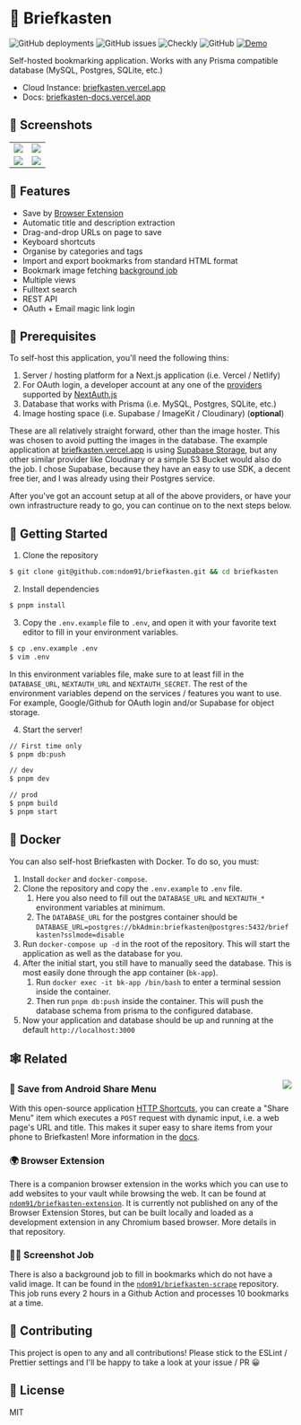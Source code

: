 # 📮 Briefkasten

![GitHub deployments](https://img.shields.io/github/deployments/ndom91/briefkasten/production?label=ci%2Fcd&style=flat-square)
![GitHub issues](https://img.shields.io/github/issues/ndom91/briefkasten?style=flat-square)
![Checkly](https://api.checklyhq.com/v1/badges/checks/9c682653-d7de-4e32-8183-73d76631b0e2?style=flat-square&responseTime=false)
![GitHub](https://img.shields.io/github/license/ndom91/briefkasten?style=flat-square)
[![Demo](https://img.shields.io/badge/demo-click%20here-brightgreen?style=flat-square)](https://briefkasten.vercel.app)

Self-hosted bookmarking application. Works with any Prisma compatible database (MySQL, Postgres, SQLite, etc.)

- Cloud Instance: [briefkasten.vercel.app](https://briefkasten.vercel.app)
- Docs: [briefkasten-docs.vercel.app](https://briefkasten-docs.vercel.app)

## 📸 Screenshots

<table>
<tr>
  <td>
    <a href="https://raw.githubusercontent.com/ndom91/briefkasten/main/public/screenshot_app01.png" target="_blank"><img src="public/screenshot_app01.png"></a>
  </td>
  <td>
    <a href="https://raw.githubusercontent.com/ndom91/briefkasten/main/public/screenshot_app05.png" target="_blank"><img src="public/screenshot_app05.png"></a>
  </td>
</tr>
<tr>
  <td>
    <a href="https://raw.githubusercontent.com/ndom91/briefkasten/main/public/screenshot_app06.png" target="_blank"><img src="public/screenshot_app06.png"></a>
  </td>
  <td>
    <a href="https://raw.githubusercontent.com/ndom91/briefkasten/main/public/screenshot_app04.png" target="_blank"><img src="public/screenshot_app04.png"></a>
  </td>
</tr>
</table>

## 🎩 Features

- Save by [Browser Extension](https://github.com/ndom91/briefkasten-extension)
- Automatic title and description extraction
- Drag-and-drop URLs on page to save
- Keyboard shortcuts
- Organise by categories and tags
- Import and export bookmarks from standard HTML format
- Bookmark image fetching [background job](https://github.com/ndom91/briefkasten-scrape)
- Multiple views
- Fulltext search
- REST API
- OAuth + Email magic link login

## 🧺 Prerequisites

To self-host this application, you'll need the following thins:

1. Server / hosting platform for a Next.js application (i.e. Vercel / Netlify)
2. For OAuth login, a developer account at any one of the [providers](https://next-auth.js.org/providers) supported by [NextAuth.js](https://github.com/nextauthjs/next-auth)
3. Database that works with Prisma (i.e. MySQL, Postgres, SQLite, etc.)
4. Image hosting space (i.e. Supabase / ImageKit / Cloudinary) (**optional**)

These are all relatively straight forward, other than the image hoster. This was chosen to avoid putting the images in the database. The example application at [briefkasten.vercel.app](https://briefkasten.vercel.app) is using [Supabase Storage](https://supabase.com), but any other similar provider like Cloudinary or a simple S3 Bucket would also do the job. I chose Supabase, because they have an easy to use SDK, a decent free tier, and I was already using their Postgres service.

After you've got an account setup at all of the above providers, or have your own infrastructure ready to go, you can continue on to the next steps below.

## 🚀 Getting Started

1. Clone the repository

```sh
$ git clone git@github.com:ndom91/briefkasten.git && cd briefkasten
```

2. Install dependencies

```sh
$ pnpm install
```

3. Copy the `.env.example` file to `.env`, and open it with your favorite text editor to fill in your environment variables.

```sh
$ cp .env.example .env
$ vim .env
```

In this environment variables file, make sure to at least fill in the `DATABASE_URL`, `NEXTAUTH_URL` and `NEXTAUTH_SECRET`. The rest of the environment variables depend on the services / features you want to use. For example, Google/Github for OAuth login and/or Supabase for object storage.

4. Start the server!

```sh
// First time only
$ pnpm db:push

// dev
$ pnpm dev

// prod
$ pnpm build
$ pnpm start
```

## 🐳 Docker

You can also self-host Briefkasten with Docker. To do so, you must:

1. Install `docker` and `docker-compose`.
2. Clone the repository and copy the `.env.example` to `.env` file.
    1. Here you also need to fill out the `DATABASE_URL` and `NEXTAUTH_*` environment variables at minimum.
    2. The `DATABASE_URL` for the postgres container should be `DATABASE_URL=postgres://bkAdmin:briefkasten@postgres:5432/briefkasten?sslmode=disable`
3. Run `docker-compose up -d` in the root of the repository. This will start the application as well as the database for you.
4. After the initial start, you still have to manually seed the database. This is most easily done through the app container (`bk-app`).
    1. Run `docker exec -it bk-app /bin/bash` to enter a terminal session inside the container.
    2. Then run `pnpm db:push` inside the container. This will push the database schema from prisma to the configured database.
5. Now your application and database should be up and running at the default `http://localhost:3000`

## 🕸 Related

<img src="public/screenshot_ext.png" align="right" />

### 📲 Save from Android Share Menu

With this open-source application [HTTP Shortcuts](https://http-shortcuts.rmy.ch/), you can create a "Share Menu" item which executes a `POST` request with dynamic input, i.e. a web page's URL and title. This makes it super easy to share items from your phone to Briefkasten! More information in the [docs](https://briefkasten-docs.vercel.app/docs/getting-started.html#http-shortcuts-android).

### 🌍 Browser Extension

There is a companion browser extension in the works which you can use to add websites to your vault while browsing the web. It can be found at [`ndom91/briefkasten-extension`](https://github.com/ndom91/briefkasten-extension). It is currently not published on any of the Browser Extension Stores, but can be built locally and loaded as a development extension in any Chromium based browser. More details in that repository.

### 🧑‍🏭 Screenshot Job

There is also a background job to fill in bookmarks which do not have a valid image. It can be found in the [`ndom91/briefkasten-scrape`](https://github.com/ndom91/briefkasten-scrape) repository. This job runs every 2 hours in a Github Action and processes 10 bookmarks at a time.

## 👷 Contributing

This project is open to any and all contributions! Please stick to the ESLint / Prettier settings and I'll be happy to take a look at your issue / PR 😀

## 📝 License

MIT
